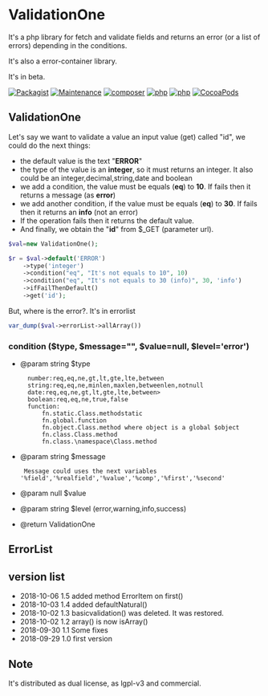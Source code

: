 # ValidationOne
It's a php library for fetch and validate fields and returns an error (or a list of errors) depending in the conditions.

It's also a error-container library.

It's in beta.


[![Packagist](https://img.shields.io/packagist/v/eftec/validationone.svg)](https://packagist.org/packages/eftec/validationone)
[![Maintenance](https://img.shields.io/maintenance/yes/2018.svg)]()
[![composer](https://img.shields.io/badge/composer-%3E1.6-blue.svg)]()
[![php](https://img.shields.io/badge/php->5.6-green.svg)]()
[![php](https://img.shields.io/badge/php-7.x-green.svg)]()
[![CocoaPods](https://img.shields.io/badge/docs-70%25-yellow.svg)]()

## ValidationOne

Let's say we want to validate a value an input value (get) called "id", we could do the next things:

* the default value is the text "**ERROR**"
* the type of the value is an **integer**, so it must returns an integer.   It also could be an integer,decimal,string,date and boolean
* we add a condition, the value must be equals (**eq**) to **10**. If fails then it returns a message (as **error**)
* we add another condition, if the value must be equals (**eq**) to **30**. If fails then it returns an **info** (not an error)
* If the operation fails then it returns the default value.
* And finally, we obtain the "**id**" from $_GET (parameter url).

```php
$val=new ValidationOne();

$r = $val->default('ERROR')
    ->type('integer')
    ->condition("eq", "It's not equals to 10", 10)
    ->condition("eq", "It's not equals to 30 (info)", 30, 'info')
    ->ifFailThenDefault()
    ->get('id');
```

But, where is the error?.  It's in errorlist

```php
var_dump($val->errorList->allArray())
```

### condition ($type, $message="", $value=null, $level='error')

* @param string $type  


        number:req,eq,ne,gt,lt,gte,lte,between
        string:req,eq,ne,minlen,maxlen,betweenlen,notnull
        date:req,eq,ne,gt,lt,gte,lte,between>
        boolean:req,eq,ne,true,false
        function:
            fn.static.Class.methodstatic
            fn.global.function
            fn.object.Class.method where object is a global $object
            fn.class.Class.method
            fn.class.\namespace\Class.method

* @param string $message  

       Message could uses the next variables '%field','%realfield','%value','%comp','%first','%second'  

* @param null $value
* @param string $level (error,warning,info,success)
* @return ValidationOne

## ErrorList




## version list

* 2018-10-06 1.5 added method ErrorItem on first()
* 2018-10-03 1.4 added defaultNatural()
* 2018-10-02 1.3 basicvalidation() was deleted. It was restored.
* 2018-10-02 1.2 array() is now isArray()
* 2018-09-30 1.1 Some fixes
* 2018-09-29 1.0 first version

## Note
 
It's distributed as dual license, as lgpl-v3 and commercial.
